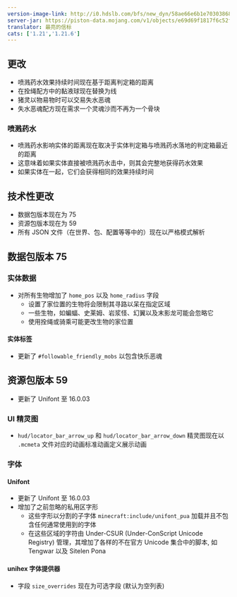 ```yaml
---
version-image-link: http://i0.hdslb.com/bfs/new_dyn/58ae66e6b1e70303868ab045f22ca36c558830935.png
server-jar: https://piston-data.mojang.com/v1/objects/e69d69f1817f6c52f6ad2ca73ee1ef8a6903e560/server.jar
translator: 最亮的信标
cats: ['1.21','1.21.6']
---
```


## 更改

- 喷溅药水效果持续时间现在基于距离判定箱的距离
- 在拴绳配方中的黏液球现在替换为线
- 猪灵以物易物时可以交易失水恶魂
- 失水恶魂配方现在需求一个灵魂沙而不再为一个骨块

### 喷溅药水

-  喷溅药水影响实体的距离现在取决于实体判定箱与喷溅药水落地的判定箱最近的距离
  - 这意味着如果实体直接被喷溅药水击中，则其会完整地获得药水效果
  - 如果实体在一起，它们会获得相同的效果持续时间

## 技术性更改

- 数据包版本现在为 75
- 资源包版本现在为 59
- 所有 JSON 文件（在世界、包、配置等等中的）现在以严格模式解析

## 数据包版本 75

### 实体数据

- 对所有生物增加了 `home_pos` 以及 `home_radius` 字段
  - 设置了家位置的生物将会限制其寻路以呆在指定区域
  - 一些生物，如蝙蝠、史莱姆、岩浆怪、幻翼以及末影龙可能会忽略它
  - 使用拴绳或骑乘可能更改生物的家位置

#### 实体标签

- 更新了 `#followable_friendly_mobs` 以包含快乐恶魂

## 资源包版本 59

- 更新了 Unifont 至 16.0.03

### UI 精灵图

- `hud/locator_bar_arrow_up` 和 `hud/locator_bar_arrow_down` 精灵图现在以 `.mcmeta` 文件对应的动画标准动画定义展示动画

### 字体

#### Unifont

- 更新了 Unifont 至 16.0.03
- 增加了之前忽略的私用区字形
  - 这些字形以分割的子字体 `minecraft:include/unifont_pua` 加载并且不包含任何通常使用到的字体
  - 在这些区域的字符由 Under-CSUR (Under-ConScript Unicode Registry) 管理，其增加了各样的不在官方 Unicode 集合中的脚本, 如 Tengwar 以及 Sitelen Pona

#### unihex 字体提供器

- 字段 `size_overrides` 现在为可选字段 (默认为空列表)